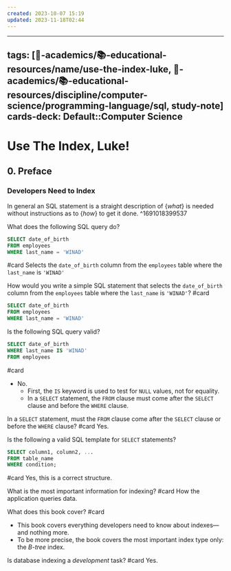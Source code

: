 ```yaml
---
created: 2023-10-07 15:19
updated: 2023-11-18T02:44
---
```


---
tags: [🔴-academics/📚-educational-resources/name/use-the-index-luke, 🔴-academics/📚-educational-resources/discipline/computer-science/programming-language/sql, study-note] 
cards-deck: Default::Computer Science
---

# Use The Index, Luke!

## 0. Preface

### Developers Need to Index

In general an SQL statement is a straight description of {*what*} is needed without instructions as to {*how*} to get it done.
^1691018399537

What does the following SQL query do? 
```sql
SELECT date_of_birth
FROM employees
WHERE last_name = 'WINAD'
```
#card 
Selects the `date_of_birth` column from the `employees` table where the `last_name` is `'WINAD'`

How would you write a simple SQL statement that selects the `date_of_birth` column from the `employees` table where the `last_name` is `'WINAD'`?
#card 
```sql
SELECT date_of_birth
FROM employees
WHERE last_name = 'WINAD'
```

Is the following SQL query valid?
```sql
SELECT date_of_birth
WHERE last_name IS 'WINAD'
FROM employees
```
#card 
- No.
	- First, the `IS` keyword is used to test for `NULL` values, not for equality.
	- In a `SELECT` statement, the `FROM` clause must come after the `SELECT` clause and before the `WHERE` clause.

In a `SELECT` statement, must the `FROM` clause come after the `SELECT` clause or before the `WHERE` clause? #card 
Yes.

Is the following a valid SQL template for `SELECT` statements?
```sql
SELECT column1, column2, ...
FROM table_name
WHERE condition;
```
#card 
Yes, this is a correct structure.

What is the most important information for indexing? #card 
How the application queries data.

What does this book cover? #card 
- This book covers everything developers need to know about indexes—and nothing more. 
- To be more precise, the book covers the most important index type only: the *B-tree* index.

Is database indexing a *development* task? #card 
Yes.



